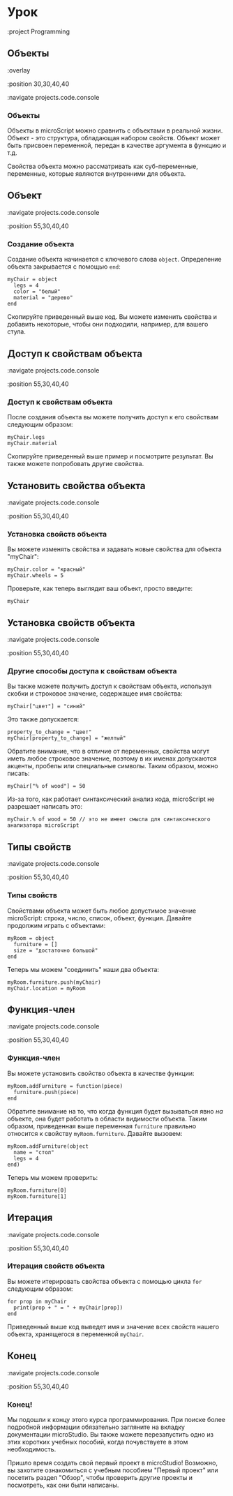 # Урок

:project Programming

## Объекты

:overlay

:position 30,30,40,40

:navigate projects.code.console

### Объекты

Объекты в microScript можно сравнить с объектами в реальной жизни. Объект - это  структура, обладающая набором свойств. Объект может быть присвоен переменной, передан
в качестве аргумента в функцию и т.д.

Свойства объекта можно рассматривать как суб-переменные, переменные, которые являются внутренними для объекта.

## Объект

:navigate projects.code.console

:position 55,30,40,40

### Создание объекта

Создание объекта начинается с ключевого слова ```object```. Определение объекта
закрывается с помощью ```end```:

```
myChair = object
  legs = 4
  color = "белый"
  material = "дерево"
end
```

Скопируйте приведенный выше код. Вы можете изменить свойства и добавить некоторые, чтобы они подходили, например, для вашего стула.

## Доступ к свойствам объекта

:navigate projects.code.console

:position 55,30,40,40

### Доступ к свойствам объекта

После создания объекта вы можете получить доступ к его свойствам следующим образом:

```
myChair.legs
myChair.material
```

Скопируйте приведенный выше пример и посмотрите результат. Вы также можете попробовать другие
свойства.

## Установить свойства объекта

:navigate projects.code.console

:position 55,30,40,40

### Установка свойств объекта

Вы можете изменять свойства и задавать новые свойства для объекта "myChair":

```
myChair.color = "красный"
myChair.wheels = 5
```

Проверьте, как теперь выглядит ваш объект, просто введите:

```
myChair
```

## Установка свойств объекта

:navigate projects.code.console

:position 55,30,40,40

### Другие способы доступа к свойствам объекта

Вы также можете получить доступ к свойствам объекта, используя скобки и строковое значение, содержащее
имя свойства:

```
myChair["цвет"] = "синий"
```

Это также допускается:

```
property_to_change = "цвет"
myChair[property_to_change] = "желтый"
```

Обратите внимание, что в отличие от переменных, свойства могут иметь любое строковое значение, поэтому в их именах допускаются акценты, пробелы или
специальные символы. Таким образом, можно писать:

```
myChair["% of wood"] = 50
```

Из-за того, как работает синтаксический анализ кода, microScript не разрешает написать это:

```
myChair.% of wood = 50 // это не имеет смысла для синтаксического анализатора microScript
```

## Типы свойств

:navigate projects.code.console

:position 55,30,40,40

### Типы свойств

Свойствами объекта может быть любое допустимое значение microScript: строка, число, список, объект, функция.
Давайте продолжим играть с объектами:

```
myRoom = object
  furniture = []
  size = "достаточно большой"
end
```

Теперь мы можем "соединить" наши два объекта:

```
myRoom.furniture.push(myChair)
myChair.location = myRoom
```

## Функция-член

:navigate projects.code.console

:position 55,30,40,40

### Функция-член

Вы можете установить свойство объекта в качестве функции:

```
myRoom.addFurniture = function(piece)
  furniture.push(piece)
end
```

Обратите внимание на то, что когда функция будет вызываться явно *на* объекте, она будет работать
в области видимости объекта. Таким образом, приведенная выше переменная ```furniture``` правильно относится к свойству
```myRoom.furniture```. Давайте вызовем:

```
myRoom.addFurniture(object
  name = "стол"
  legs = 4
end)
```

Теперь мы можем проверить:

```
myRoom.furniture[0]
myRoom.furniture[1]
```


## Итерация

:navigate projects.code.console

:position 55,30,40,40

### Итерация свойств объекта

Вы можете итерировать свойства объекта с помощью цикла ```for``` следующим образом:

```
for prop in myChair
  print(prop + " = " + myChair[prop])
end
```

Приведенный выше код выведет имя и значение всех свойств нашего
объекта, хранящегося в переменной ```myChair```.

## Конец

:navigate projects.code.console

:position 55,30,40,40

### Конец!

Мы подошли к концу этого курса программирования. При поиске более подробной
информации обязательно загляните на вкладку документации microStudio. Вы также можете перезапустить
одно из этих коротких учебных пособий, когда почувствуете в этом необходимость.

Пришло время создать свой первый проект в microStudio! Возможно, вы захотите ознакомиться с учебным пособием
"Первый проект" или посетить раздел "Обзор", чтобы проверить другие проекты и посмотреть, как они
были написаны.